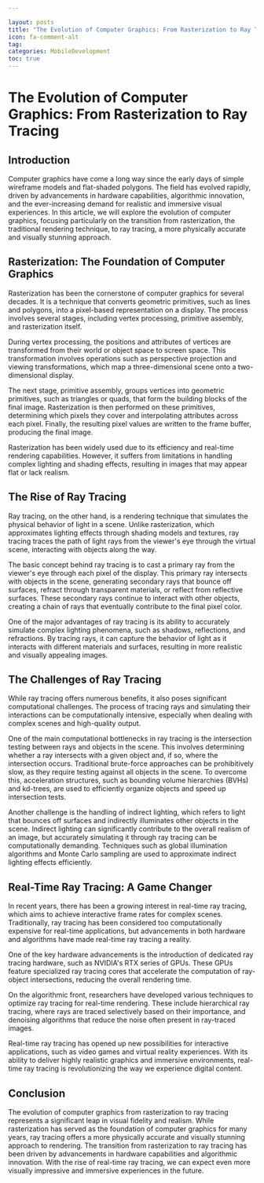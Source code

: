 ```yaml
---

layout: posts
title: "The Evolution of Computer Graphics: From Rasterization to Ray Tracing"
icon: fa-comment-alt
tag:      
categories: MobileDevelopment
toc: true
---
```




# The Evolution of Computer Graphics: From Rasterization to Ray Tracing

## Introduction

Computer graphics have come a long way since the early days of simple wireframe models and flat-shaded polygons. The field has evolved rapidly, driven by advancements in hardware capabilities, algorithmic innovation, and the ever-increasing demand for realistic and immersive visual experiences. In this article, we will explore the evolution of computer graphics, focusing particularly on the transition from rasterization, the traditional rendering technique, to ray tracing, a more physically accurate and visually stunning approach.

## Rasterization: The Foundation of Computer Graphics

Rasterization has been the cornerstone of computer graphics for several decades. It is a technique that converts geometric primitives, such as lines and polygons, into a pixel-based representation on a display. The process involves several stages, including vertex processing, primitive assembly, and rasterization itself.

During vertex processing, the positions and attributes of vertices are transformed from their world or object space to screen space. This transformation involves operations such as perspective projection and viewing transformations, which map a three-dimensional scene onto a two-dimensional display.

The next stage, primitive assembly, groups vertices into geometric primitives, such as triangles or quads, that form the building blocks of the final image. Rasterization is then performed on these primitives, determining which pixels they cover and interpolating attributes across each pixel. Finally, the resulting pixel values are written to the frame buffer, producing the final image.

Rasterization has been widely used due to its efficiency and real-time rendering capabilities. However, it suffers from limitations in handling complex lighting and shading effects, resulting in images that may appear flat or lack realism.

## The Rise of Ray Tracing

Ray tracing, on the other hand, is a rendering technique that simulates the physical behavior of light in a scene. Unlike rasterization, which approximates lighting effects through shading models and textures, ray tracing traces the path of light rays from the viewer's eye through the virtual scene, interacting with objects along the way.

The basic concept behind ray tracing is to cast a primary ray from the viewer's eye through each pixel of the display. This primary ray intersects with objects in the scene, generating secondary rays that bounce off surfaces, refract through transparent materials, or reflect from reflective surfaces. These secondary rays continue to interact with other objects, creating a chain of rays that eventually contribute to the final pixel color.

One of the major advantages of ray tracing is its ability to accurately simulate complex lighting phenomena, such as shadows, reflections, and refractions. By tracing rays, it can capture the behavior of light as it interacts with different materials and surfaces, resulting in more realistic and visually appealing images.

## The Challenges of Ray Tracing

While ray tracing offers numerous benefits, it also poses significant computational challenges. The process of tracing rays and simulating their interactions can be computationally intensive, especially when dealing with complex scenes and high-quality output.

One of the main computational bottlenecks in ray tracing is the intersection testing between rays and objects in the scene. This involves determining whether a ray intersects with a given object and, if so, where the intersection occurs. Traditional brute-force approaches can be prohibitively slow, as they require testing against all objects in the scene. To overcome this, acceleration structures, such as bounding volume hierarchies (BVHs) and kd-trees, are used to efficiently organize objects and speed up intersection tests.

Another challenge is the handling of indirect lighting, which refers to light that bounces off surfaces and indirectly illuminates other objects in the scene. Indirect lighting can significantly contribute to the overall realism of an image, but accurately simulating it through ray tracing can be computationally demanding. Techniques such as global illumination algorithms and Monte Carlo sampling are used to approximate indirect lighting effects efficiently.

## Real-Time Ray Tracing: A Game Changer

In recent years, there has been a growing interest in real-time ray tracing, which aims to achieve interactive frame rates for complex scenes. Traditionally, ray tracing has been considered too computationally expensive for real-time applications, but advancements in both hardware and algorithms have made real-time ray tracing a reality.

One of the key hardware advancements is the introduction of dedicated ray tracing hardware, such as NVIDIA's RTX series of GPUs. These GPUs feature specialized ray tracing cores that accelerate the computation of ray-object intersections, reducing the overall rendering time.

On the algorithmic front, researchers have developed various techniques to optimize ray tracing for real-time rendering. These include hierarchical ray tracing, where rays are traced selectively based on their importance, and denoising algorithms that reduce the noise often present in ray-traced images.

Real-time ray tracing has opened up new possibilities for interactive applications, such as video games and virtual reality experiences. With its ability to deliver highly realistic graphics and immersive environments, real-time ray tracing is revolutionizing the way we experience digital content.

## Conclusion

The evolution of computer graphics from rasterization to ray tracing represents a significant leap in visual fidelity and realism. While rasterization has served as the foundation of computer graphics for many years, ray tracing offers a more physically accurate and visually stunning approach to rendering. The transition from rasterization to ray tracing has been driven by advancements in hardware capabilities and algorithmic innovation. With the rise of real-time ray tracing, we can expect even more visually impressive and immersive experiences in the future.